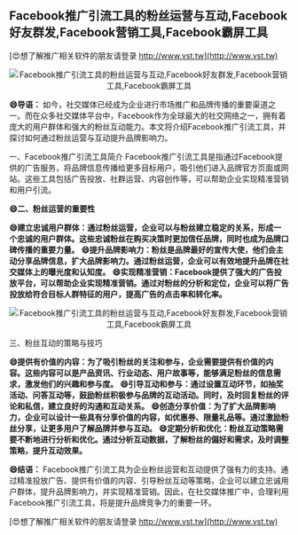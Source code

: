 ## **Facebook推广引流工具的粉丝运营与互动,Facebook好友群发,Facebook营销工具,Facebook霸屏工具**

[😍想了解推广相关软件的朋友请登录 http://www.vst.tw](http://www.vst.tw)

 <center><img src="https://vst.tw/MP4/tuiguang/png/1.png" alt="Facebook推广引流工具的粉丝运营与互动,Facebook好友群发,Facebook营销工具,Facebook霸屏工具"></center>

**😄导语：**
如今，社交媒体已经成为企业进行市场推广和品牌传播的重要渠道之一。而在众多社交媒体平台中，Facebook作为全球最大的社交网络之一，拥有着庞大的用户群体和强大的粉丝互动能力。本文将介绍Facebook推广引流工具，并探讨如何通过粉丝运营与互动提升品牌影响力。

一、Facebook推广引流工具简介
Facebook推广引流工具是指通过Facebook提供的广告服务，将品牌信息传播给更多目标用户，吸引他们进入品牌官方页面或网站。这些工具包括广告投放、社群运营、内容创作等，可以帮助企业实现精准营销和用户引流。

**😄二、粉丝运营的重要性**

**😄建立忠诚用户群体：通过粉丝运营，企业可以与粉丝建立稳定的关系，形成一个忠诚的用户群体。这些忠诚粉丝在购买决策时更加信任品牌，同时也成为品牌口碑传播的重要力量。**
**😄提升品牌影响力：粉丝是品牌最好的宣传大使，他们会主动分享品牌信息，扩大品牌影响力。通过粉丝运营，企业可以有效地提升品牌在社交媒体上的曝光度和认知度。**
**😄实现精准营销：Facebook提供了强大的广告投放平台，可以帮助企业实现精准营销。通过对粉丝的分析和定位，企业可以将广告投放给符合目标人群特征的用户，提高广告的点击率和转化率。**

 <center><img src="https://vst.tw/MP4/tuiguang/png/8.png" alt="Facebook推广引流工具的粉丝运营与互动,Facebook好友群发,Facebook营销工具,Facebook霸屏工具"></center>

三、粉丝互动的策略与技巧

**😄提供有价值的内容：为了吸引粉丝的关注和参与，企业需要提供有价值的内容。这些内容可以是产品资讯、行业动态、用户故事等，能够满足粉丝的信息需求，激发他们的兴趣和参与度。**
**😄引导互动和参与：通过设置互动环节，如抽奖活动、问答互动等，鼓励粉丝积极参与品牌的互动活动。同时，及时回复粉丝的评论和私信，建立良好的沟通和互动关系。**
**😄创造分享价值：为了扩大品牌影响力，企业可以设计一些具有分享价值的内容，如优惠券、限量礼品等。通过激励粉丝分享，让更多用户了解品牌并参与互动。**
**😄定期分析和优化：粉丝互动策略需要不断地进行分析和优化。通过分析互动数据，了解粉丝的偏好和需求，及时调整策略，提升互动效果。**

**😄结语：**
Facebook推广引流工具为企业粉丝运营和互动提供了强有力的支持。通过精准投放广告、提供有价值的内容、引导粉丝互动等策略，企业可以建立忠诚用户群体，提升品牌影响力，并实现精准营销。因此，在社交媒体推广中，合理利用Facebook推广引流工具，将是提升品牌竞争力的重要一环。

[😍想了解推广相关软件的朋友请登录 http://www.vst.tw](http://www.vst.tw)



